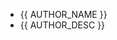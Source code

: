 ---
---

<ul class="fa-ul">
	<li class="author-name"><i class="fa-li fa fa-user"></i>{{ AUTHOR_NAME }}</li>
	<li class="author-desc"><i class="fa-li fa fa-smile-o"></i>{{ AUTHOR_DESC }}</li>
</ul>
